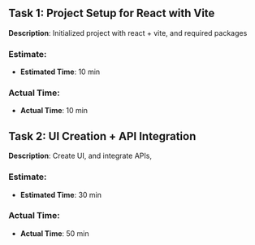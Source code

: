 ## Task 1: **Project Setup for React with Vite**
**Description**: Initialized project with react + vite, and required packages
### Estimate:
- **Estimated Time**: 10 min
### Actual Time:
- **Actual Time**: 10 min

## Task 2: **UI Creation + API Integration**
**Description**: Create UI, and integrate APIs, 
### Estimate:
- **Estimated Time**: 30 min
### Actual Time:
- **Actual Time**: 50 min 